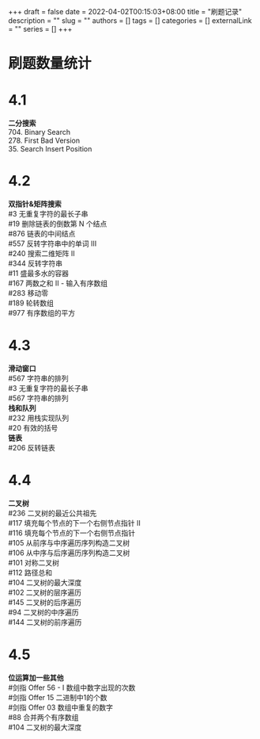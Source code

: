 +++ 
draft = false
date = 2022-04-02T00:15:03+08:00
title = "刷题记录"
description = ""
slug = ""
authors = []
tags = []
categories = []
externalLink = ""
series = []
+++

# 刷题数量统计


# 4.1
**二分搜索**  
704. Binary Search  
278. First Bad Version  
35. Search Insert Position

# 4.2
**双指针&矩阵搜索**  
#3 无重复字符的最长子串  
#19 删除链表的倒数第 N 个结点  
#876 链表的中间结点    
#557 反转字符串中的单词 III    
#240 搜索二维矩阵 II  
#344 反转字符串    
#11 盛最多水的容器  
#167 两数之和 II - 输入有序数组  
#283 移动零    
#189 轮转数组  
#977 有序数组的平方    

# 4.3
**滑动窗口**  
#567 字符串的排列  
#3 无重复字符的最长子串  
#567 字符串的排列  
**栈和队列**    
#232 用栈实现队列  
#20 有效的括号  
**链表**  
#206 反转链表  

# 4.4
**二叉树**  
#236 二叉树的最近公共祖先  
#117 填充每个节点的下一个右侧节点指针 II  
#116 填充每个节点的下一个右侧节点指针  
#105 从前序与中序遍历序列构造二叉树  
#106 从中序与后序遍历序列构造二叉树  
#101 对称二叉树  
#112 路径总和  
#104 二叉树的最大深度  
#102 二叉树的层序遍历  
#145 二叉树的后序遍历  
#94 二叉树的中序遍历  
#144 二叉树的前序遍历

# 4.5
**位运算加一些其他**  
#剑指 Offer 56 - I 数组中数字出现的次数	  
#剑指 Offer 15 二进制中1的个数  
#剑指 Offer 03 数组中重复的数字   
#88 合并两个有序数组   
#104 二叉树的最大深度